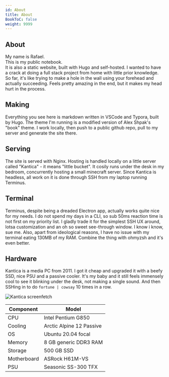 ```yaml
---
id: About
title: About
BookToC: false
weight: 9999
---
```

## About  

My name is Rafael.  
This is my public notebook.  
It is also a static website, built with Hugo and self-hosted. I wanted to have a crack at doing a full stack project from home with little prior knowledge. So far, it's like trying to make a hole in the wall using your forehead and actually succeeding. Feels pretty amazing in the end, but it makes my head hurt in the process.

## Making

Everything you see here is markdown written in VSCode and Typora, built by Hugo. The theme I'm running is a modified version of Alex Shpak's "book" theme. I work locally, then push to a public github repo, pull to my server and generate the site there.  

## Serving

The site is served with Nginx. Hosting is handled locally on a little server called "Kantica" - it means "little bucket". It cosily runs under the desk in my bedroom, concurrently hosting a small minecraft server. Since Kantica is headless, all work on it is done through SSH from my laptop running Terminus.  
  
## Terminal  

Terminus, despite being a dreaded Electron app, actually works quite nice for my needs. I do not spend my days in a CLI, so sub 50ms reaction time is not first on my priority list. I gladly trade  it for the simplest SSH UX around, lotsa customization and an oh so sweet see-through window. I know i know, sue me. Also, apart from ideological reasons, I have no issue with my terminal eating 130MB of my RAM. Combine the thing with ohmyzsh and it's even better.

## Hardware

Kantica is a media PC from 2011. I got it cheap and upgraded it with a beefy SSD, nice PSU and a passive cooler. It's my baby and it still feels immensely cool to see it blinking under the desk, not making a single sound. And then SSHing in to do `fortune | cowsay` 10 times in a row.

![Kantica screenfetch](/img/Kantica.PNG)

Component   | Model                    |
------------|--------------------------|
CPU         | Intel Pentium G850       |
Cooling     | Arctic Alpine 12 Passive |
OS          | Ubuntu 20.04 focal       |
Memory      | 8 GB generic DDR3 RAM    |
Storage     | 500 GB SSD               |
Motherboard | ASRock H61M-VS           |
PSU         | Seasonic SS-300 TFX      |
